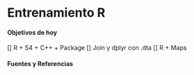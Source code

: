 # Entrenamiento R

#### Objetivos de hoy
[] R + S4 + C++ + Package
[] Join y dplyr con .dta
[] R + Maps

#### Fuentes y Referencias
